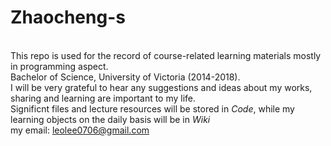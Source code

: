 # Zhaocheng-s
<br/>This repo is used for the record of course-related learning materials mostly in programming aspect.
<br/>Bachelor of Science, University of Victoria (2014-2018).
<br/>I will be very grateful to hear any suggestions and ideas about my works, sharing and learning are important to my life.
<br/>Significnt files and lecture resources will be stored in *Code*, while my learning objects on the daily basis will be in *Wiki*
<br/>my email: leolee0706@gmail.com
